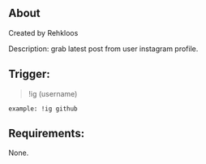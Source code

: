 
## About
Created by Rehkloos

Description: grab latest post from user instagram profile.

## Trigger:
> !ig (username)

`example: !ig github`

## Requirements:
None.
